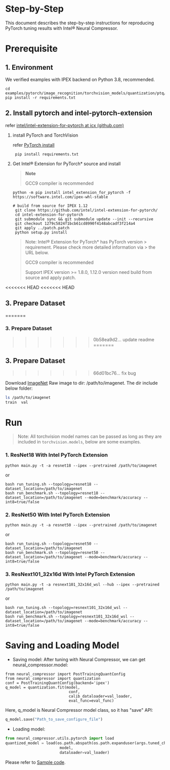 Step-by-Step
============

This document describes the step-by-step instructions for reproducing PyTorch tuning results with Intel® Neural Compressor.

# Prerequisite

## 1. Environment

We verified examples with IPEX backend on Python 3.8, recommended.

```shell
cd examples/pytorch/image_recognition/torchvision_models/quantization/ptq/cpu/ipex
pip install -r requirements.txt
```

## 2. Install pytorch and intel-pytorch-extension

refer [intel/intel-extension-for-pytorch at icx (github.com)](https://github.com/intel/intel-extension-for-pytorch/tree/v1.8.0)

1. install PyTorch and TorchVision

   refer [PyTorch install](https://pytorch.org/get-started/locally/)
   ```shell position-relative
    pip install requirements.txt
   ```
2. Get  Intel® Extension for PyTorch* source and install
    > **Note**
    >
    > GCC9 compiler is recommended
    >

   ```shell position-relative
   python -m pip install intel_extension_for_pytorch -f https://software.intel.com/ipex-whl-stable
   ```


   ```
   # build from source for IPEX 1.12
    git clone https://github.com/intel/intel-extension-for-pytorch/
    cd intel-extension-for-pytorch
    git submodule sync && git submodule update --init --recursive
    git checkout 1279c5824f1bcb61cd8990f4148abcadf3f214a4
    git apply ../patch.patch
    python setup.py install
   ```
   > Note: Intel® Extension for PyTorch* has PyTorch version > requirement. Please check more detailed information via > the URL below.
   >
   > GCC9 compiler is recommended
   >
   > Support IPEX version >= 1.8.0, 1.12.0 version need build from source and apply patch.

<<<<<<< HEAD
<<<<<<< HEAD
## 3. Prepare Dataset
=======
### 3. Prepare Dataset
>>>>>>> 0b58ea9d2... update readme
=======
## 3. Prepare Dataset
>>>>>>> 66d01bc76... fix bug

Download [ImageNet](http://www.image-net.org/) Raw image to dir: /path/to/imagenet.  The dir include below folder:

```bash
ls /path/to/imagenet
train  val
```

# Run

> Note: All torchvision model names can be passed as long as they are included in `torchvision.models`, below are some examples.

### 1. ResNet18 With Intel PyTorch Extension

```shell
python main.py -t -a resnet18 --ipex --pretrained /path/to/imagenet
```
or
```shell
bash run_tuning.sh --topology=resnet18 --dataset_location=/path/to/imagenet
bash run_benchmark.sh --topology=resnet18 --dataset_location=/path/to/imagenet --mode=benchmark/accuracy --int8=true/false
```

### 2. ResNet50 With Intel PyTorch Extension

```shell
python main.py -t -a resnet50 --ipex --pretrained /path/to/imagenet
```
or
```shell
bash run_tuning.sh --topology=resnet50 --dataset_location=/path/to/imagenet
bash run_benchmark.sh --topology=resnet50 --dataset_location=/path/to/imagenet --mode=benchmark/accuracy --int8=true/false
```

### 3. ResNext101_32x16d With Intel PyTorch Extension

```shell
python main.py -t -a resnext101_32x16d_wsl --hub --ipex --pretrained /path/to/imagenet
```
or
```shell
bash run_tuning.sh --topology=resnext101_32x16d_wsl --dataset_location=/path/to/imagenet
bash run_benchmark.sh --topology=resnext101_32x16d_wsl --dataset_location=/path/to/imagenet --mode=benchmark/accuracy --int8=true/false
```

# Saving and Loading Model

* Saving model:
  After tuning with Neural Compressor, we can get neural_compressor.model:

```
from neural_compressor import PostTrainingQuantConfig
from neural_compressor import quantization
conf = PostTrainingQuantConfig(backend='ipex')
q_model = quantization.fit(model,
                            conf,
                            calib_dataloader=val_loader,
                            eval_func=eval_func)
```

Here, q_model is Neural Compressor model class, so it has "save" API:

```python
q_model.save("Path_to_save_configure_file")
```

* Loading model:

```python
from neural_compressor.utils.pytorch import load
quantized_model = load(os.path.abspath(os.path.expanduser(args.tuned_checkpoint)),
                        model,
                        dataloader=val_loader)
```

Please refer to [Sample code](./main.py).
